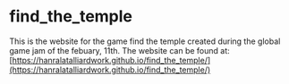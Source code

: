# find_the_temple
This is the website for the game find the temple created during the global game jam of the febuary, 11th.
The website can be found at: [https://hanralatalliardwork.github.io/find_the_temple/](https://hanralatalliardwork.github.io/find_the_temple/)
